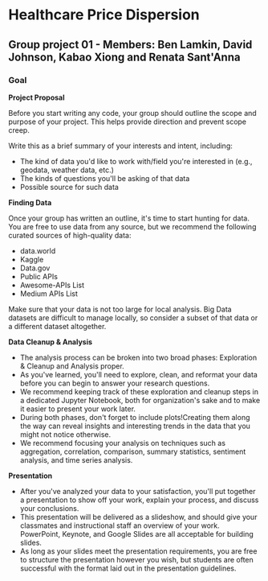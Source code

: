 # Healthcare Price Dispersion

##  Group project 01 - Members: Ben Lamkin, David Johnson, Kabao Xiong and Renata Sant'Anna

### Goal

**Project Proposal**

Before you start writing any code, your group should outline the scope and purpose of your project. This helps provide direction and prevent scope creep.

Write this as a brief summary of your interests and intent, including:

- The kind of data you'd like to work with/field you're interested in (e.g., geodata, weather data, etc.)
- The kinds of questions you'll be asking of that data
- Possible source for such data

**Finding Data**

Once your group has written an outline, it's time to start hunting for data. You are free to use data from any source, but we recommend the following curated sources of high-quality data:

- data.world
- Kaggle
- Data.gov
- Public APIs
- Awesome-APIs List
- Medium APIs List

Make sure that your data is not too large for local analysis. Big Data datasets are difficult to manage locally, so consider a subset of that data or a different dataset altogether.

**Data Cleanup & Analysis**

- The analysis process can be broken into two broad phases: Exploration & Cleanup and Analysis proper.
- As you've learned, you'll need to explore, clean, and reformat your data before you can begin to answer your research questions. 
- We recommend keeping track of these exploration and cleanup steps in a dedicated Jupyter Notebook, both for organization's sake and to make it easier to  present your work later.
- During both phases, don't forget to include plots!Creating them along the way can reveal insights and interesting trends in the data that you might not notice otherwise.
- We recommend focusing your analysis on techniques such as aggregation, correlation, comparison, summary statistics, sentiment analysis, and time series analysis.

**Presentation**

- After you've analyzed your data to your satisfaction, you'll put together a presentation to show off your work, explain your process, and discuss your conclusions.
- This presentation will be delivered as a slideshow, and should give your classmates and instructional staff an overview of your work. PowerPoint, Keynote, and Google Slides are all acceptable for building slides.
- As long as your slides meet the presentation requirements, you are free to structure the presentation however you wish, but students are often successful with the format laid out in the presentation guidelines.
